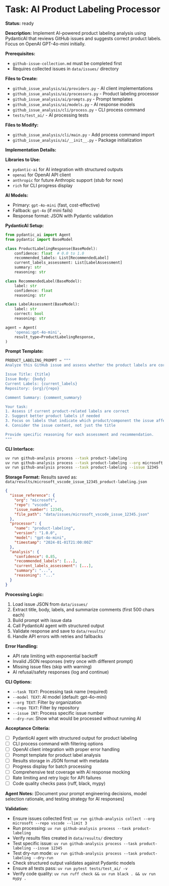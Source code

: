 # Task: AI Product Labeling Processor

**Status:** ready

**Description:**
Implement AI-powered product labeling analysis using PydanticAI that reviews GitHub issues and suggests correct product labels. Focus on OpenAI GPT-4o-mini initially.

**Prerequisites:**
- `github-issue-collection.md` must be completed first
- Requires collected issues in `data/issues/` directory

**Files to Create:**
- `github_issue_analysis/ai/providers.py` - AI client implementations
- `github_issue_analysis/ai/processors.py` - Product labeling processor
- `github_issue_analysis/ai/prompts.py` - Prompt templates
- `github_issue_analysis/ai/models.py` - AI response models
- `github_issue_analysis/cli/process.py` - CLI process command
- `tests/test_ai/` - AI processing tests

**Files to Modify:**
- `github_issue_analysis/cli/main.py` - Add process command import
- `github_issue_analysis/ai/__init__.py` - Package initialization

**Implementation Details:**

**Libraries to Use:**
- `pydantic-ai` for AI integration with structured outputs
- `openai` for OpenAI API client
- `anthropic` for future Anthropic support (stub for now)
- `rich` for CLI progress display

**AI Models:**
- Primary: `gpt-4o-mini` (fast, cost-effective)
- Fallback: `gpt-4o` (if mini fails)
- Response format: JSON with Pydantic validation

**PydanticAI Setup:**
```python
from pydantic_ai import Agent
from pydantic import BaseModel

class ProductLabelingResponse(BaseModel):
    confidence: float  # 0.0 to 1.0
    recommended_labels: List[RecommendedLabel]
    current_labels_assessment: List[LabelAssessment]  
    summary: str
    reasoning: str

class RecommendedLabel(BaseModel):
    label: str
    confidence: float
    reasoning: str

class LabelAssessment(BaseModel):
    label: str
    correct: bool
    reasoning: str

agent = Agent(
    'openai:gpt-4o-mini',
    result_type=ProductLabelingResponse,
)
```

**Prompt Template:**
```python
PRODUCT_LABELING_PROMPT = """
Analyze this GitHub issue and assess whether the product labels are correct.

Issue Title: {title}
Issue Body: {body}
Current Labels: {current_labels}
Repository: {org}/{repo}

Comment Summary: {comment_summary}

Your task:
1. Assess if current product-related labels are correct
2. Suggest better product labels if needed
3. Focus on labels that indicate which product/component the issue affects
4. Consider the issue content, not just the title

Provide specific reasoning for each assessment and recommendation.
"""
```

**CLI Interface:**
```bash
uv run github-analysis process --task product-labeling
uv run github-analysis process --task product-labeling --org microsoft --repo vscode
uv run github-analysis process --task product-labeling --issue 12345
```

**Storage Format:**
Results saved as: `data/results/microsoft_vscode_issue_12345_product-labeling.json`
```json
{
  "issue_reference": {
    "org": "microsoft",
    "repo": "vscode",
    "issue_number": 12345,
    "file_path": "data/issues/microsoft_vscode_issue_12345.json"
  },
  "processor": {
    "name": "product-labeling",
    "version": "1.0.0", 
    "model": "gpt-4o-mini",
    "timestamp": "2024-01-01T21:00:00Z"
  },
  "analysis": {
    "confidence": 0.85,
    "recommended_labels": [...],
    "current_labels_assessment": [...],
    "summary": "...",
    "reasoning": "..."
  }
}
```

**Processing Logic:**
1. Load issue JSON from `data/issues/`
2. Extract title, body, labels, and summarize comments (first 500 chars each)
3. Build prompt with issue data
4. Call PydanticAI agent with structured output
5. Validate response and save to `data/results/`
6. Handle API errors with retries and fallbacks

**Error Handling:**
- API rate limiting with exponential backoff
- Invalid JSON responses (retry once with different prompt)
- Missing issue files (skip with warning)
- AI refusal/safety responses (log and continue)

**CLI Options:**
- `--task TEXT`: Processing task name (required)
- `--model TEXT`: AI model (default: gpt-4o-mini)
- `--org TEXT`: Filter by organization  
- `--repo TEXT`: Filter by repository
- `--issue INT`: Process specific issue number
- `--dry-run`: Show what would be processed without running AI

**Acceptance Criteria:**
- [ ] PydanticAI agent with structured output for product labeling
- [ ] CLI process command with filtering options
- [ ] OpenAI client integration with proper error handling
- [ ] Prompt template for product label analysis
- [ ] Results storage in JSON format with metadata
- [ ] Progress display for batch processing
- [ ] Comprehensive test coverage with AI response mocking
- [ ] Rate limiting and retry logic for API failures
- [ ] Code quality checks pass (ruff, black, mypy)

**Agent Notes:**
[Document your prompt engineering decisions, model selection rationale, and testing strategy for AI responses]

**Validation:**
- Ensure issues collected first: `uv run github-analysis collect --org microsoft --repo vscode --limit 3`
- Run processing: `uv run github-analysis process --task product-labeling`
- Verify results files created in `data/results/` directory
- Test specific issue: `uv run github-analysis process --task product-labeling --issue 12345`
- Test dry-run mode: `uv run github-analysis process --task product-labeling --dry-run`
- Check structured output validates against Pydantic models
- Ensure all tests pass: `uv run pytest tests/test_ai/ -v`
- Verify code quality: `uv run ruff check && uv run black . && uv run mypy .`